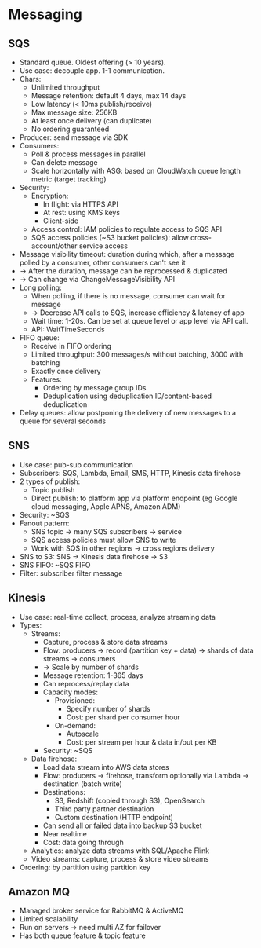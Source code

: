 # Messaging
## SQS
- Standard queue. Oldest offering (> 10 years).
- Use case: decouple app. 1-1 communication.
- Chars:
  - Unlimited throughput
  - Message retention: default 4 days, max 14 days
  - Low latency (< 10ms publish/receive)
  - Max message size: 256KB
  - At least once delivery (can duplicate)
  - No ordering guaranteed
- Producer: send message via SDK
- Consumers:
  - Poll & process messages in parallel
  - Can delete message
  - Scale horizontally with ASG: based on CloudWatch queue length metric (target tracking)
- Security:
  - Encryption:
    - In flight: via HTTPS API
    - At rest: using KMS keys
    - Client-side
  - Access control: IAM policies to regulate access to SQS API
  - SQS access policies (~S3 bucket policies): allow cross-account/other service access
- Message visibility timeout: duration during which, after a message polled by a consumer, other consumers can't see it
- -> After the duration, message can be reprocessed & duplicated
- -> Can change via ChangeMessageVisibility API
- Long polling:
  - When polling, if there is no message, consumer can wait for message
  - -> Decrease API calls to SQS, increase efficiency & latency of app
  - Wait time: 1-20s. Can be set at queue level or app level via API call.
  - API: WaitTimeSeconds
- FIFO queue:
  - Receive in FIFO ordering
  - Limited throughput: 300 messages/s without batching, 3000 with batching
  - Exactly once delivery
  - Features:
    - Ordering by message group IDs
    - Deduplication using deduplication ID/content-based deduplication
- Delay queues: allow postponing the delivery of new messages to a queue for several seconds
## SNS
- Use case: pub-sub communication
- Subscribers: SQS, Lambda, Email, SMS, HTTP, Kinesis data firehose
- 2 types of publish:
  - Topic publish
  - Direct publish: to platform app via platform endpoint (eg Google cloud messaging, Apple APNS, Amazon ADM)
- Security: ~SQS
- Fanout pattern:
  - SNS topic -> many SQS subscribers -> service
  - SQS access policies must allow SNS to write
  - Work with SQS in other regions -> cross regions delivery
- SNS to S3: SNS -> Kinesis data firehose -> S3
- SNS FIFO: ~SQS FIFO
- Filter: subscriber filter message
## Kinesis
- Use case: real-time collect, process, analyze streaming data
- Types:
  - Streams:
    - Capture, process & store data streams
    - Flow: producers -> record (partition key + data) -> shards of data streams -> consumers
    - -> Scale by number of shards
    - Message retention: 1-365 days
    - Can reprocess/replay data
    - Capacity modes:
      - Provisioned:
        - Specify number of shards
        - Cost: per shard per consumer hour
      - On-demand:
        - Autoscale
        - Cost: per stream per hour & data in/out per KB
    - Security: ~SQS
  - Data firehose:
    - Load data stream into AWS data stores
    - Flow: producers -> firehose, transform optionally via Lambda -> destination (batch write)
    - Destinations:
      - S3, Redshift (copied through S3), OpenSearch
      - Third party partner destination
      - Custom destination (HTTP endpoint)
    - Can send all or failed data into backup S3 bucket
    - Near realtime
    - Cost: data going through
  - Analytics: analyze data streams with SQL/Apache Flink
  - Video streams: capture, process & store video streams
- Ordering: by partition using partition key
## Amazon MQ
- Managed broker service for RabbitMQ & ActiveMQ
- Limited scalability
- Run on servers -> need multi AZ for failover
- Has both queue feature & topic feature